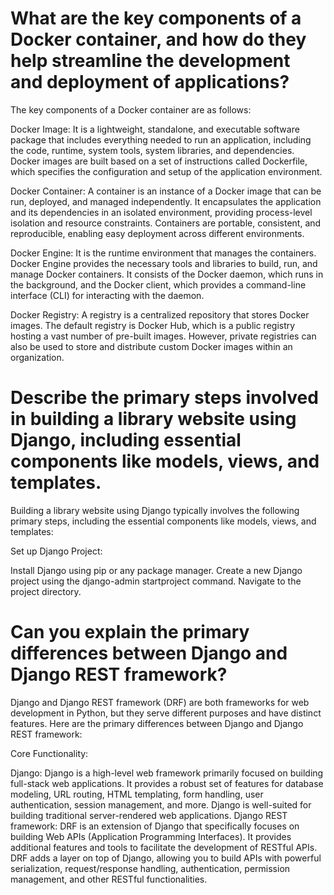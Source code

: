# What are the key components of a Docker container, and how do they help streamline the development and deployment of applications?
The key components of a Docker container are as follows:

Docker Image: It is a lightweight, standalone, and executable software package that includes everything needed to run an application, including the code, runtime, system tools, system libraries, and dependencies. Docker images are built based on a set of instructions called Dockerfile, which specifies the configuration and setup of the application environment.

Docker Container: A container is an instance of a Docker image that can be run, deployed, and managed independently. It encapsulates the application and its dependencies in an isolated environment, providing process-level isolation and resource constraints. Containers are portable, consistent, and reproducible, enabling easy deployment across different environments.

Docker Engine: It is the runtime environment that manages the containers. Docker Engine provides the necessary tools and libraries to build, run, and manage Docker containers. It consists of the Docker daemon, which runs in the background, and the Docker client, which provides a command-line interface (CLI) for interacting with the daemon.

Docker Registry: A registry is a centralized repository that stores Docker images. The default registry is Docker Hub, which is a public registry hosting a vast number of pre-built images. However, private registries can also be used to store and distribute custom Docker images within an organization.
# Describe the primary steps involved in building a library website using Django, including essential components like models, views, and templates.
Building a library website using Django typically involves the following primary steps, including the essential components like models, views, and templates:

Set up Django Project:

Install Django using pip or any package manager.
Create a new Django project using the django-admin startproject command.
Navigate to the project directory.
# Can you explain the primary differences between Django and Django REST framework?
Django and Django REST framework (DRF) are both frameworks for web development in Python, but they serve different purposes and have distinct features. Here are the primary differences between Django and Django REST framework:

Core Functionality:

Django: Django is a high-level web framework primarily focused on building full-stack web applications. It provides a robust set of features for database modeling, URL routing, HTML templating, form handling, user authentication, session management, and more. Django is well-suited for building traditional server-rendered web applications.
Django REST framework: DRF is an extension of Django that specifically focuses on building Web APIs (Application Programming Interfaces). It provides additional features and tools to facilitate the development of RESTful APIs. DRF adds a layer on top of Django, allowing you to build APIs with powerful serialization, request/response handling, authentication, permission management, and other RESTful functionalities.